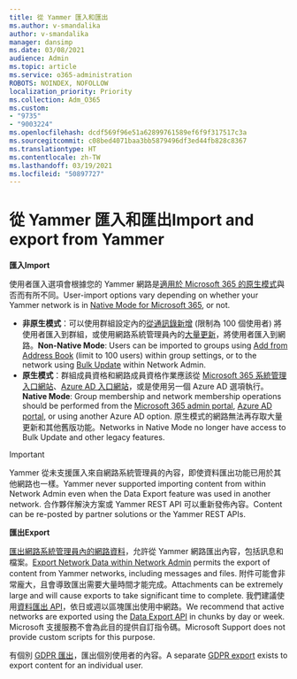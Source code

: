 ```yaml
---
title: 從 Yammer 匯入和匯出
ms.author: v-smandalika
author: v-smandalika
manager: dansimp
ms.date: 03/08/2021
audience: Admin
ms.topic: article
ms.service: o365-administration
ROBOTS: NOINDEX, NOFOLLOW
localization_priority: Priority
ms.collection: Adm_O365
ms.custom:
- "9735"
- "9003224"
ms.openlocfilehash: dcdf569f96e51a62899761589ef6f9f317517c3a
ms.sourcegitcommit: c08bed4071baa3bb5879496df3ed44fb828c8367
ms.translationtype: HT
ms.contentlocale: zh-TW
ms.lasthandoff: 03/19/2021
ms.locfileid: "50897727"
---
```

# <a name="import-and-export-from-yammer"></a><span data-ttu-id="16e51-102">從 Yammer 匯入和匯出</span><span class="sxs-lookup"><span data-stu-id="16e51-102">Import and export from Yammer</span></span>

<span data-ttu-id="16e51-103">**匯入**</span><span class="sxs-lookup"><span data-stu-id="16e51-103">**Import**</span></span>

<span data-ttu-id="16e51-104">使用者匯入選項會根據您的 Yammer 網路是[適用於 Microsoft 365 的原生模式](https://docs.microsoft.com/yammer/configure-your-yammer-network/overview-native-mode)與否而有所不同。</span><span class="sxs-lookup"><span data-stu-id="16e51-104">User-import options vary depending on whether your Yammer network is in [Native Mode for Microsoft 365](https://docs.microsoft.com/yammer/configure-your-yammer-network/overview-native-mode), or not.</span></span>

- <span data-ttu-id="16e51-105">**非原生模式**：可以使用群組設定內的[從通訊錄新增](https://support.microsoft.com/office/manage-yammer-community-members-75253554-d0f3-4148-b835-e6a9a8a0c294) (限制為 100 個使用者) 將使用者匯入到群組，或使用網路系統管理員內的[大量更新](https://docs.microsoft.com/yammer/manage-yammer-users/add-block-or-remove-users)，將使用者匯入到網路。</span><span class="sxs-lookup"><span data-stu-id="16e51-105">**Non-Native Mode**: Users can be imported to groups using [Add from Address Book](https://support.microsoft.com/office/manage-yammer-community-members-75253554-d0f3-4148-b835-e6a9a8a0c294) (limit to 100 users) within group settings, or to the network using [Bulk Update](https://docs.microsoft.com/yammer/manage-yammer-users/add-block-or-remove-users) within Network Admin.</span></span>
- <span data-ttu-id="16e51-106">**原生模式**：群組成員資格和網路成員資格作業應該從 [Microsoft 365 系統管理入口網站](https://docs.microsoft.com/microsoft-365/admin/add-users)、[Azure AD 入口網站](https://docs.microsoft.com/azure/active-directory/fundamentals/add-users-azure-active-directory)，或是使用另一個 Azure AD 選項執行。</span><span class="sxs-lookup"><span data-stu-id="16e51-106">**Native Mode**: Group membership and network membership operations should be performed from the [Microsoft 365 admin portal](https://docs.microsoft.com/microsoft-365/admin/add-users), [Azure AD portal](https://docs.microsoft.com/azure/active-directory/fundamentals/add-users-azure-active-directory), or using another Azure AD option.</span></span> <span data-ttu-id="16e51-107">原生模式的網路無法再存取大量更新和其他舊版功能。</span><span class="sxs-lookup"><span data-stu-id="16e51-107">Networks in Native Mode no longer have access to Bulk Update and other legacy features.</span></span>

> [!IMPORTANT]
> <span data-ttu-id="16e51-108">Yammer 從未支援匯入來自網路系統管理員的內容，即使資料匯出功能已用於其他網路也一樣。</span><span class="sxs-lookup"><span data-stu-id="16e51-108">Yammer never supported importing content from within Network Admin even when the Data Export feature was used in another network.</span></span> <span data-ttu-id="16e51-109">合作夥伴解決方案或 Yammer REST API 可以重新發佈內容。</span><span class="sxs-lookup"><span data-stu-id="16e51-109">Content can be re-posted by partner solutions or the Yammer REST APIs.</span></span>

<span data-ttu-id="16e51-110">**匯出**</span><span class="sxs-lookup"><span data-stu-id="16e51-110">**Export**</span></span>

<span data-ttu-id="16e51-111">[匯出網路系統管理員內的網路資料](https://docs.microsoft.com/yammer/manage-security-and-compliance/export-yammer-enterprise-data)，允許從 Yammer 網路匯出內容，包括訊息和檔案。</span><span class="sxs-lookup"><span data-stu-id="16e51-111">[Export Network Data within Network Admin](https://docs.microsoft.com/yammer/manage-security-and-compliance/export-yammer-enterprise-data) permits the export of content from Yammer networks, including messages and files.</span></span> <span data-ttu-id="16e51-112">附件可能會非常龐大，且會導致匯出需要大量時間才能完成。</span><span class="sxs-lookup"><span data-stu-id="16e51-112">Attachments can be extremely large and will cause exports to take significant time to complete.</span></span> <span data-ttu-id="16e51-113">我們建議使用[資料匯出 API](https://developer.yammer.com/docs/data-export-api)，依日或週以區塊匯出使用中網路。</span><span class="sxs-lookup"><span data-stu-id="16e51-113">We recommend that active networks are exported using the [Data Export API](https://developer.yammer.com/docs/data-export-api) in chunks by day or week.</span></span> <span data-ttu-id="16e51-114">Microsoft 支援服務不會為此目的提供自訂指令碼。</span><span class="sxs-lookup"><span data-stu-id="16e51-114">Microsoft Support does not provide custom scripts for this purpose.</span></span>

<span data-ttu-id="16e51-115">有個別 [GDPR 匯出](https://docs.microsoft.com/yammer/manage-security-and-compliance/gdpr-requests-in-yammer-enterprise)，匯出個別使用者的內容。</span><span class="sxs-lookup"><span data-stu-id="16e51-115">A separate [GDPR export](https://docs.microsoft.com/yammer/manage-security-and-compliance/gdpr-requests-in-yammer-enterprise) exists to export content for an individual user.</span></span>